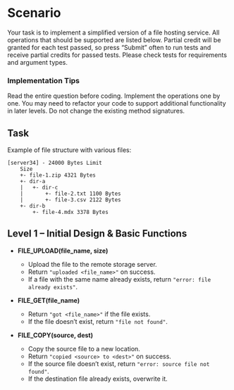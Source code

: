 # Scenario

Your task is to implement a simplified version of a file hosting service.
All operations that should be supported are listed below. Partial credit will be granted for each test passed, so
press “Submit” often to run tests and receive partial credits for passed tests. Please check tests for requirements
and argument types.

### Implementation Tips

Read the entire question before coding. Implement the operations one by one. You may need to refactor your code to
support additional functionality in later levels. Do not change the existing method signatures.

## Task

Example of file structure with various files:

```plaintext
[server34] - 24000 Bytes Limit
    Size
    +- file-1.zip 4321 Bytes
    +- dir-a
    |   +- dir-c
    |       +- file-2.txt 1100 Bytes
    |       +- file-3.csv 2122 Bytes
    +- dir-b
        +- file-4.mdx 3378 Bytes
```

## Level 1 – Initial Design & Basic Functions

- **FILE_UPLOAD(file_name, size)**
  - Upload the file to the remote storage server.
  - Return `"uploaded <file_name>"` on success.
  - If a file with the same name already exists, return `"error: file already exists"`.

- **FILE_GET(file_name)**
  - Return `"got <file_name>"` if the file exists.
  - If the file doesn’t exist, return `"file not found"`.

- **FILE_COPY(source, dest)**
  - Copy the source file to a new location.
  - Return `"copied <source> to <dest>"` on success.
  - If the source file doesn’t exist, return `"error: source file not found"`.
  - If the destination file already exists, overwrite it.